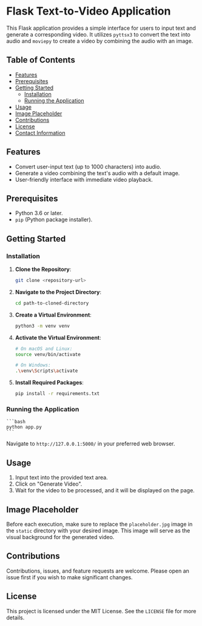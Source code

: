 # Flask Text-to-Video Application

This Flask application provides a simple interface for users to input text and generate a corresponding video. It utilizes `pyttsx3` to convert the text into audio and `moviepy` to create a video by combining the audio with an image.

## Table of Contents
- [Features](#features)
- [Prerequisites](#prerequisites)
- [Getting Started](#getting-started)
  - [Installation](#installation)
  - [Running the Application](#running-the-application)
- [Usage](#usage)
- [Image Placeholder](#image-placeholder)
- [Contributions](#contributions)
- [License](#license)
- [Contact Information](#contact-information)

## Features
- Convert user-input text (up to 1000 characters) into audio.
- Generate a video combining the text's audio with a default image.
- User-friendly interface with immediate video playback.

## Prerequisites
- Python 3.6 or later.
- `pip` (Python package installer).

## Getting Started

### Installation
1. **Clone the Repository**:
    ```bash
    git clone <repository-url>
    ```

2. **Navigate to the Project Directory**:
    ```bash
    cd path-to-cloned-directory
    ```

3. **Create a Virtual Environment**:
    ```bash
    python3 -m venv venv
    ```

4. **Activate the Virtual Environment**:
    ```bash
    # On macOS and Linux:
    source venv/bin/activate
   
    # On Windows:
    .\venv\Scripts\activate    
    ```

5. **Install Required Packages**:
    ```bash
    pip install -r requirements.txt
    ```

### Running the Application
    ```bash
    python app.py
    ```
Navigate to `http://127.0.0.1:5000/` in your preferred web browser.

## Usage
1. Input text into the provided text area.
2. Click on "Generate Video".
3. Wait for the video to be processed, and it will be displayed on the page.

## Image Placeholder
Before each execution, make sure to replace the `placeholder.jpg` image in the `static` directory with your desired image. This image will serve as the visual background for the generated video.

## Contributions
Contributions, issues, and feature requests are welcome. Please open an issue first if you wish to make significant changes.

## License
This project is licensed under the MIT License. See the `LICENSE` file for more details.
